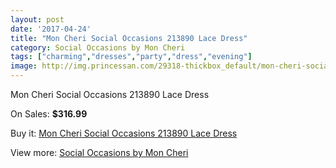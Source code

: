 ```yaml
---
layout: post
date: '2017-04-24'
title: "Mon Cheri Social Occasions 213890 Lace Dress"
category: Social Occasions by Mon Cheri
tags: ["charming","dresses","party","dress","evening"]
image: http://img.princessan.com/29318-thickbox_default/mon-cheri-social-occasions-213890-lace-dress.jpg
---
```

Mon Cheri Social Occasions 213890 Lace Dress

On Sales: **$316.99**
<a href="https://www.princessan.com/en/social-occasions-by-mon-cheri/13349-mon-cheri-social-occasions-213890-lace-dress.html"><amp-img layout="responsive" width="600" height="600" src="//img.princessan.com/29318-thickbox_default/mon-cheri-social-occasions-213890-lace-dress.jpg" alt="Mon Cheri Social Occasions 213890 Lace Dress 0" /></a>

Buy it: [Mon Cheri Social Occasions 213890 Lace Dress](https://www.princessan.com/en/social-occasions-by-mon-cheri/13349-mon-cheri-social-occasions-213890-lace-dress.html "Mon Cheri Social Occasions 213890 Lace Dress")

View more: [Social Occasions by Mon Cheri](https://www.princessan.com/en/60-social-occasions-by-mon-cheri "Social Occasions by Mon Cheri")